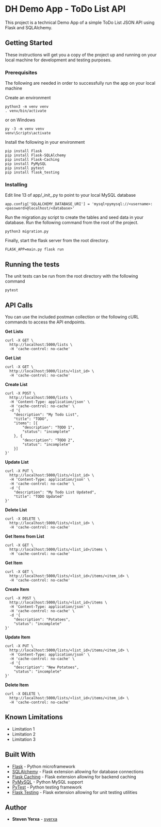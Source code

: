 # DH Demo App - ToDo List API

This project is a technical Demo App of a simple ToDo List JSON API using Flask and SQLAlchemy.

## Getting Started

These instructions will get you a copy of the project up and running on your local machine for development and testing purposes.

### Prerequisites

The following are needed in order to successfully run the app on your local machine

Create an environment
```
python3 -m venv venv
. venv/bin/activate
```
or on Windows
```
py -3 -m venv venv
venv\Scripts\activate
```

Install the following in your environment
```
pip install Flask
pip install Flask-SQLAlchemy
pip install Flask-Caching
pip install PyMySQL
pip install pytest
pip install flask_testing
```


### Installing

Edit line 13 of app/\__init__.py to point to your local MySQL database

```
app.config['SQLALCHEMY_DATABASE_URI'] = 'mysql+pymysql://<username>:<password>@localhost/<database>'
```

Run the migration.py script to create the tables and seed data in your database.  Run the following command from the root of the project.

```
python3 migration.py
```

Finally, start the flask server from the root directory.

```
FLASK_APP=main.py flask run
```

## Running the tests

The unit tests can be run from the root directory with the following command

```
pytest
```

## API Calls

You can use the included postman collection or the following cURL commands to access the API endpoints.

**Get Lists**
```
curl -X GET \
  http://localhost:5000/lists \
  -H 'cache-control: no-cache'
```

**Get List**
```
curl -X GET \
  http://localhost:5000/lists/<list_id> \
  -H 'cache-control: no-cache'
```

**Create List**
```
curl -X POST \
  http://localhost:5000/lists \
  -H 'Content-Type: application/json' \
  -H 'cache-control: no-cache' \
  -d '{
	"description": "My Todo List",
	"title": "TODO",
	"items": [{
		"description": "TODO 1",
		"status": "incomplete"
	}, {
		"description": "TODO 2",
		"status": "incomplete"
	}]
}'
```

**Update List**
```
curl -X PUT \
  http://localhost:5000/lists/<list_id> \
  -H 'Content-Type: application/json' \
  -H 'cache-control: no-cache' \
  -d '{
	"description": "My Todo List Updated",
	"title": "TODO Updated"
}'
```

**Delete List**
```
curl -X DELETE \
  http://localhost:5000/lists/<list_id> \
  -H 'cache-control: no-cache'
```

**Get Items from List**
```
curl -X GET \
  http://localhost:5000/lists/<list_id>/items \
  -H 'cache-control: no-cache'
```

**Get Item**
```
curl -X GET \
  http://localhost:5000/lists/<list_id>/items/<item_id> \
  -H 'cache-control: no-cache'
```

**Create Item**
```
curl -X POST \
  http://localhost:5000/lists/<list_id>/items \
  -H 'Content-Type: application/json' \
  -H 'cache-control: no-cache' \
  -d '{
    "description": "Potatoes",
    "status": "incomplete"
}'
```

**Update Item**
```
curl -X PUT \
  http://localhost:5000/lists/<list_id>/items/<item_id> \
  -H 'Content-Type: application/json' \
  -H 'cache-control: no-cache' \
  -d '{
    "description": "New Potatoes",
    "status": "incomplete"
}'
```

**Delete Item**
```
curl -X DELETE \
  http://localhost:5000/lists/<list_id>/items/<item_id> \
  -H 'cache-control: no-cache'
```

## Known Limitations

* Limitation 1
* Limitation 2
* Limitation 3

## Built With

* [Flask](http://flask.pocoo.org/) - Python microframework
* [SQLAlchemy](http://flask-sqlalchemy.pocoo.org/2.3/) - Flask extension allowing for database connections
* [Flask Caching](https://pythonhosted.org/Flask-Caching/) - Flask extension allowing for backend caching
* [PyMySQL](https://pymysql.readthedocs.io/en/latest/) - Python MySQL support
* [PyTest](https://docs.pytest.org/en/latest/) - Python testing framework
* [Flask Testing](https://pythonhosted.org/Flask-Testing/) - Flask extension allowing for unit testing utilities

## Author

* **Steven Yerxa** - [syerxa](https://github.com/syerxa)
